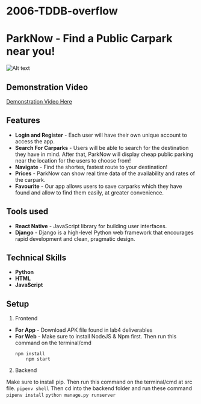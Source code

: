# 2006-TDDB-overflow

# ParkNow - Find a Public Carpark near you!

![Alt text](https://github.com/softwarelab3/2006-TDDB-overflow/blob/main/ParkNow.jpg?raw=true "ParkNow")

## Demonstration Video
[Demonstration Video Here](https://drive.google.com/file/d/1b1sTN6kRUHBWPgeVg0ql1A2qlArkvxMj/view?usp=drive_link)

## Features
- **Login and Register** - Each user will have their own unique account to access the app.
- **Search For Carparks** - Users will be able to search for the destination they have in mind. After that, ParkNow will display cheap public parking near the location for the users to choose from!
- **Navigate** - Find the shortes, fastest route to your destination!
- **Prices** - ParkNow can show real time data of the availability and rates of the carpark.
- **Favourite** - Our app allows users to save carparks which they have found and allow to find them easily, at greater convenience.  


## Tools used
- **React Native** - JavaScript library for building user interfaces.
- **Django** - Django is a high-level Python web framework that encourages rapid development and clean, pragmatic design.

## Technical Skills
- **Python**
- **HTML**
- **JavaScript**

## Setup
1. Frontend

- **For App** - Download APK file found in lab4 deliverables
- **For Web** - Make sure to install NodeJS & Npm first. Then run this command on the terminal/cmd 
	```
	npm install
    	npm start
	```

2. Backend

 Make sure to install pip. Then run this command on the terminal/cmd at src file.
	```
	pipenv shell
	```
Then cd into the backend folder and run these command
	```
	pipenv install
	```
	```
    	python manage.py runserver
	```

